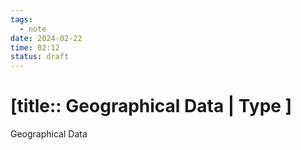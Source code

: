 ```yaml
---
tags:
  - note
date: 2024-02-22
time: 02:12
status: draft
---
```


# [title:: Geographical Data | Type ]

Geographical Data 
